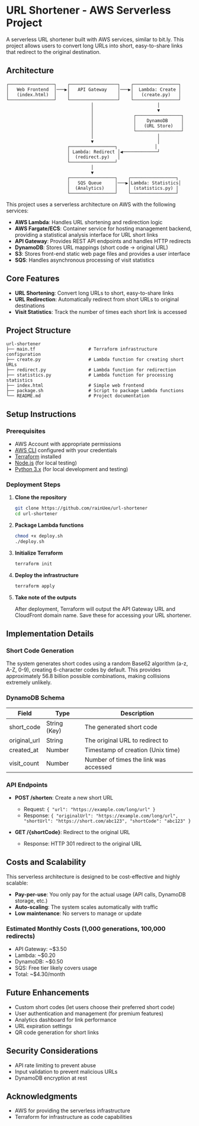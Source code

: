 # URL Shortener - AWS Serverless Project

A serverless URL shortener built with AWS services, similar to bit.ly. This project allows users to convert long URLs into short, easy-to-share links that redirect to the original destination.

## Architecture

```
┌─────────────────┐    ┌──────────────────┐    ┌─────────────────┐
│   Web Frontend  │───▶│   API Gateway    │───▶│  Lambda: Create │
│   (index.html)  │    │                  │    │   (create.py)   │
└─────────────────┘    └──────────────────┘    └─────────────────┘
                                │                        │
                                │                        ▼
                                │               ┌─────────────────┐
                                │               │    DynamoDB     │
                                │               │   (URL Store)   │
                                │               └─────────────────┘
                                │                        │
                                ▼                        │
                       ┌─────────────────┐              │
                       │ Lambda: Redirect │◀─────────────┘
                       │  (redirect.py)   │
                       └─────────────────┘
                                │
                                ▼
                       ┌─────────────────┐    ┌─────────────────┐
                       │   SQS Queue     │───▶│Lambda: Statistics│
                       │  (Analytics)    │    │ (statistics.py) │
                       └─────────────────┘    └─────────────────┘
```

This project uses a serverless architecture on AWS with the following services:

- **AWS Lambda**: Handles URL shortening and redirection logic
- **AWS Fargate/ECS**: Container service for hosting management backend, providing a statistical analysis interface for URL short links
- **API Gateway**: Provides REST API endpoints and handles HTTP redirects
- **DynamoDB**: Stores URL mappings (short code → original URL)
- **S3**: Stores front-end static web page files and provides a user interface
- **SQS**: Handles asynchronous processing of visit statistics

## Core Features

- **URL Shortening**: Convert long URLs to short, easy-to-share links
- **URL Redirection**: Automatically redirect from short URLs to original destinations
- **Visit Statistics**: Track the number of times each short link is accessed

## Project Structure

```
url-shortener
├── main.tf                    # Terraform infrastructure configuration
├── create.py                  # Lambda function for creating short URLs
├── redirect.py                # Lambda function for redirection
├── statistics.py              # Lambda function for processing statistics
├── index.html                 # Simple web frontend
├── package.sh                 # Script to package Lambda functions
└── README.md                  # Project documentation
```

## Setup Instructions

### Prerequisites

- AWS Account with appropriate permissions
- [AWS CLI](https://aws.amazon.com/cli/) configured with your credentials
- [Terraform](https://www.terraform.io/downloads.html) installed
- [Node.js](https://nodejs.org/) (for local testing)
- [Python 3.x](https://www.python.org/) (for local development and testing)

### Deployment Steps

1. **Clone the repository**

   ```bash
   git clone https://github.com/rainUee/url-shortener
   cd url-shortener
   ```

2. **Package Lambda functions**

   ```bash
   chmod +x deploy.sh
   ./deploy.sh
   ```

3. **Initialize Terraform**

   ```bash
   terraform init
   ```

4. **Deploy the infrastructure**

   ```bash
   terraform apply
   ```

5. **Take note of the outputs**

   After deployment, Terraform will output the API Gateway URL and CloudFront domain name. Save these for accessing your URL shortener.

## Implementation Details

### Short Code Generation

The system generates short codes using a random Base62 algorithm (a-z, A-Z, 0-9), creating 6-character codes by default. This provides approximately 56.8 billion possible combinations, making collisions extremely unlikely.

### DynamoDB Schema

| Field         | Type           | Description                           |
|---------------|----------------|---------------------------------------|
| short_code    | String (Key)   | The generated short code              |
| original_url  | String         | The original URL to redirect to       |
| created_at    | Number         | Timestamp of creation (Unix time)     |
| visit_count   | Number         | Number of times the link was accessed |

### API Endpoints

- **POST /shorten**: Create a new short URL
  - Request: `{ "url": "https://example.com/long/url" }`
  - Response: `{ "originalUrl": "https://example.com/long/url", "shortUrl": "https://short.com/abc123", "shortCode": "abc123" }`

- **GET /{shortCode}**: Redirect to the original URL
  - Response: HTTP 301 redirect to the original URL

## Costs and Scalability

This serverless architecture is designed to be cost-effective and highly scalable:

- **Pay-per-use**: You only pay for the actual usage (API calls, DynamoDB storage, etc.)
- **Auto-scaling**: The system scales automatically with traffic
- **Low maintenance**: No servers to manage or update

### Estimated Monthly Costs (1,000 generations, 100,000 redirects)

- API Gateway: ~$3.50
- Lambda: ~$0.20
- DynamoDB: ~$0.50
- SQS: Free tier likely covers usage
- Total: ~$4.30/month

## Future Enhancements

- Custom short codes (let users choose their preferred short code)
- User authentication and management (for premium features)
- Analytics dashboard for link performance
- URL expiration settings
- QR code generation for short links

## Security Considerations

- API rate limiting to prevent abuse
- Input validation to prevent malicious URLs
- DynamoDB encryption at rest

## Acknowledgments

- AWS for providing the serverless infrastructure
- Terraform for infrastructure as code capabilities
